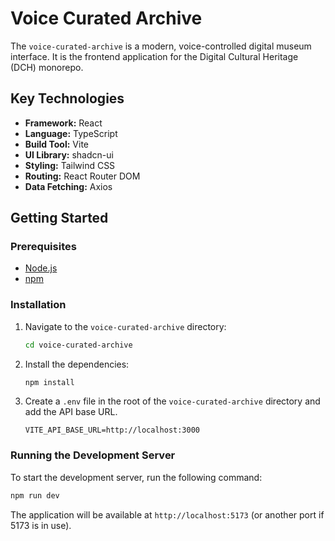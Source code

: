 # Voice Curated Archive

The `voice-curated-archive` is a modern, voice-controlled digital museum interface. It is the frontend application for the Digital Cultural Heritage (DCH) monorepo.

## Key Technologies

-   **Framework:** React
-   **Language:** TypeScript
-   **Build Tool:** Vite
-   **UI Library:** shadcn-ui
-   **Styling:** Tailwind CSS
-   **Routing:** React Router DOM
-   **Data Fetching:** Axios

## Getting Started

### Prerequisites

-   [Node.js](https://nodejs.org/)
-   [npm](https://www.npmjs.com/)

### Installation

1.  Navigate to the `voice-curated-archive` directory:
    ```bash
    cd voice-curated-archive
    ```
2.  Install the dependencies:
    ```bash
    npm install
    ```
3.  Create a `.env` file in the root of the `voice-curated-archive` directory and add the API base URL.
    ```
    VITE_API_BASE_URL=http://localhost:3000
    ```

### Running the Development Server

To start the development server, run the following command:

```bash
npm run dev
```

The application will be available at `http://localhost:5173` (or another port if 5173 is in use).